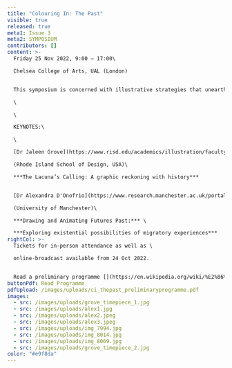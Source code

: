 ```yaml
---
title: "Colouring In: The Past"
visible: true
released: true
meta1: Issue 3
meta2: SYMPOSIUM
contributors: []
content: >-
  F﻿riday 25 Nov 2022, 9:00 – 17:00\

  C﻿helsea College of Arts, UAL (London)


  T﻿his symposium is concerned with illustrative strategies that unearth, activate and reposition our relationships to the past. \

  \

  \

  K﻿EYNOTES:\

  \

  [Dr Jaleen Grove](https://www.risd.edu/academics/illustration/faculty/jaleen-grove), Assistant Professor of Illustration \

  (Rhode Island School of Design, USA)\

  ***The Lacuna’s Calling: A graphic reckoning with history***


  [D﻿r Alexandra D'Onofrio](https://www.research.manchester.ac.uk/portal/alexandra.d%27onofrio-postgrad.html), Visual Anthropologist\

  (﻿University of Manchester)\

  ***Drawing and Animating Futures Past:*** \

  ***Exploring existential possibilities of migratory experiences***
rightCol: >-
  T﻿ickets for in-person attendance as well as \

  online-broadcast available from 24 Oct 2022.


  Read a preliminary programme [](https://en.wikipedia.org/wiki/%E2%86%93#:~:text=The%20arrow%20symbol%20%E2%86%93%20may,control%20key%2C%20an%20arrow%20key)[](https://en.wikipedia.org/wiki/%E2%86%93#:~:text=The%20arrow%20symbol%20%E2%86%93%20may,control%20key%2C%20an%20arrow%20key)↓↓
buttonPdf: Read Programme
pdfUpload: /images/uploads/ci_thepast_preliminaryprogramme.pdf
images:
  - src: /images/uploads/grove_timepiece_1.jpg
  - src: /images/uploads/alex1.jpg
  - src: /images/uploads/alex2.jpeg
  - src: /images/uploads/alex3.jpeg
  - src: /images/uploads/img_7994.jpg
  - src: /images/uploads/img_8014.jpg
  - src: /images/uploads/img_8069.jpg
  - src: /images/uploads/grove_timepiece_2.jpg
color: "#e9f8da"
---
```

